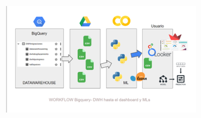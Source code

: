 <p align="center">
  <img src="https://github.com/cristos34/PF-MigracionEnAmerica/blob/main/MachineLearningMigraciones/workflow%20bigquery%20dwh%20hasta%20dashboard%20y%20MLs.png">
</p>